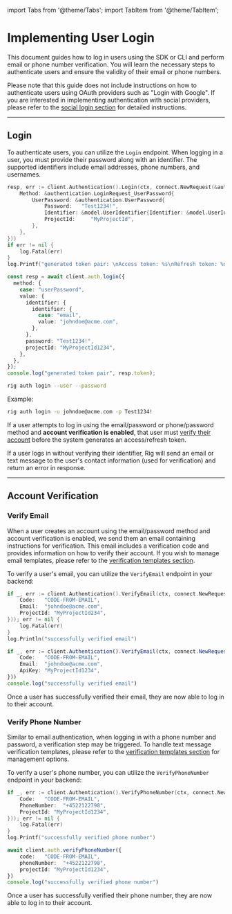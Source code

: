 import Tabs from '@theme/Tabs';
import TabItem from '@theme/TabItem';

# Implementing User Login
This document guides how to log in users using the SDK or CLI and perform email or phone number verification. You will learn the necessary steps to authenticate users and ensure the validity of their email or phone numbers.

Please note that this guide does not include instructions on how to authenticate users using OAuth providers such as "Login with Google". If you are interested in implementing authentication with social providers, please refer to the [social login section](/auth/social-login) for detailed instructions.

<hr class="solid" />

## Login

To authenticate users, you can utilize the `Login` endpoint. When logging in a user, you must provide their password along with an identifier. The supported identifiers include email addresses, phone numbers, and usernames.

<Tabs>
<TabItem value="go" label="Golang SDK">

```go
resp, err := client.Authentication().Login(ctx, connect.NewRequest(&authentication.LoginRequest{
    Method: &authentication.LoginRequest_UserPassword{
        UserPassword: &authentication.UserPassword{
            Password:   "Test1234!",
            Identifier: &model.UserIdentifier{Identifier: &model.UserIdentifier_Email{Email: "johndoe@acme.com"}},
            ProjectId:     "MyProjectId",
        },
    },
}))
if err != nil {
    log.Fatal(err)
}
log.Printf("generated token pair: \nAccess token: %s\nRefresh token: %s \n", resp.Msg.Token.AccessToken, resp.Msg.Token.RefreshToken)
```

</TabItem>
<TabItem value="typescript" label="Typescript SDK">

```typescript
const resp = await client.auth.login({
  method: {
    case: "userPassword",
    value: {
      identifier: {
        identifier: {
          case: "email",
          value: "johndoe@acme.com",
        },
      },
      password: "Test1234!",
      projectId: "MyProjectId1234",
    },
  },
});
console.log("generated token pair", resp.token);
```

</TabItem>
<TabItem value="cli" label="CLI">

```sh
rig auth login --user --password
```

Example:

```sh
rig auth login -u johndoe@acme.com -p Test1234!
```

</TabItem>
</Tabs>

If a user attempts to log in using the email/password or phone/password method and **account verification is enabled**, that user must [verify their account](/auth/login#account-verification) before the system generates an access/refresh token.

If a user logs in without verifying their identifier, Rig will send an email or text message to the user's contact information (used for verification) and return an error in response.

<hr class="solid" />

## Account Verification

### Verify Email

When a user creates an account using the email/password method and account verification is enabled, we send them an email containing instructions for verification. This email includes a verification code and provides information on how to verify their account. If you wish to manage email templates, please refer to the [verification templates section](/auth/auth-templates).

To verify a user's email, you can utilize the `VerifyEmail` endpoint in your backend:

<Tabs>
<TabItem value="go" label="Golang SDK">

```go
if _, err := client.Authentication().VerifyEmail(ctx, connect.NewRequest(&authentication.VerifyEmailRequest{
    Code:   "CODE-FROM-EMAIL",
    Email:  "johndoe@acme.com",
    ProjectId: "MyProjectId234",
})); err != nil {
    log.Fatal(err)
}
log.Println("successfully verified email")
```

</TabItem>
<TabItem value="typescript" label="Typescript SDK">

```typescript
if _, err := client.Authentication().VerifyEmail(ctx, connect.NewRequest(&authentication.VerifyEmailRequest{
    Code:   "CODE-FROM-EMAIL",
    Email:  "johndoe@acme.com",
    ApiKey: "MyProjectId1234",
}))
console.log("successfully verified email")
```

</TabItem>
</Tabs>

Once a user has successfully verified their email, they are now able to log in to their account.

### Verify Phone Number

Similar to email authentication, when logging in with a phone number and password, a verification step may be triggered. To handle text message verification templates, please refer to the [verification templates section](/auth/auth-templates) for management options.

To verify a user's phone number, you can utilize the `VerifyPhoneNumber` endpoint in your backend:
<Tabs>
<TabItem value="go" label="Golang SDK">

```go
if _, err := client.Authentication().VerifyPhoneNumber(ctx, connect.NewRequest(&authentication.VerifyPhoneNumberRequest{
    Code:   "CODE-FROM-EMAIL",
    PhoneNumber:  "+4522122798",
    ProjectId: "MyProjectId1234",
})); err != nil {
    log.Fatal(err)
}
log.Printf("successfully verified phone number")
```

</TabItem>
<TabItem value="typescript" label="Typescript SDK">

```typescript
await client.auth.verifyPhoneNumber({
    code:   "CODE-FROM-EMAIL",
    phoneNumber:  "+4522122798",
    projectId: "MyProjectId1234",
})
console.log("successfully verified phone number")
```

</TabItem>
</Tabs>
Once a user has successfully verified their phone number, they are now able to log in to their account.
